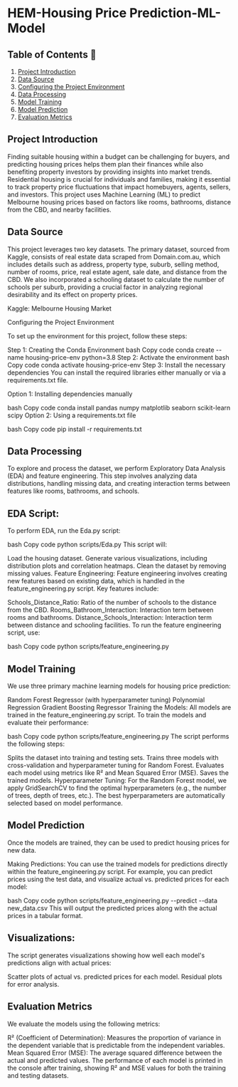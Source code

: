 # HEM-Housing Price Prediction-ML-Model

## Table of Contents :house_with_garden:

01. [Project Introduction](#intro)
02. [Data Source](#source)
03. [Configuring the Project Environment](#env)
04. [Data Processing](#data-processing)
05. [Model Training](#model-training)
06. [Model Prediction](#model-prediction)
07. [Evaluation Metrics](#evaluation)


<a name="intro"></a>

## Project Introduction

Finding suitable housing within a budget can be challenging for buyers, and predicting housing prices helps them plan their finances while also benefiting property investors by providing insights into market trends. Residential housing is crucial for individuals and families, making it essential to track property price fluctuations that impact homebuyers, agents, sellers, and investors. This project uses Machine Learning (ML) to predict Melbourne housing prices based on factors like rooms, bathrooms, distance from the CBD, and nearby facilities.

<a name="source"></a>

## Data Source

This project leverages two key datasets. The primary dataset, sourced from Kaggle, consists of real estate data scraped from Domain.com.au, which includes details such as address, property type, suburb, selling method, number of rooms, price, real estate agent, sale date, and distance from the CBD. We also incorporated a schooling dataset to calculate the number of schools per suburb, providing a crucial factor in analyzing regional desirability and its effect on property prices.

Kaggle: Melbourne Housing Market
<a name="env"></a>

Configuring the Project Environment

To set up the environment for this project, follow these steps:

Step 1: Creating the Conda Environment
bash
Copy code
conda create --name housing-price-env python=3.8
Step 2: Activate the environment
bash
Copy code
conda activate housing-price-env
Step 3: Install the necessary dependencies
You can install the required libraries either manually or via a requirements.txt file.

Option 1: Installing dependencies manually

bash
Copy code
conda install pandas numpy matplotlib seaborn scikit-learn scipy
Option 2: Using a requirements.txt file

bash
Copy code
pip install -r requirements.txt
<a name="data-processing"></a>

## Data Processing

To explore and process the dataset, we perform Exploratory Data Analysis (EDA) and feature engineering. This step involves analyzing data distributions, handling missing data, and creating interaction terms between features like rooms, bathrooms, and schools.

## EDA Script:
To perform EDA, run the Eda.py script:

bash
Copy code
python scripts/Eda.py
This script will:

Load the housing dataset.
Generate various visualizations, including distribution plots and correlation heatmaps.
Clean the dataset by removing missing values.
Feature Engineering:
Feature engineering involves creating new features based on existing data, which is handled in the feature_engineering.py script. Key features include:

Schools_Distance_Ratio: Ratio of the number of schools to the distance from the CBD.
Rooms_Bathroom_Interaction: Interaction term between rooms and bathrooms.
Distance_Schools_Interaction: Interaction term between distance and schooling facilities.
To run the feature engineering script, use:

bash
Copy code
python scripts/feature_engineering.py
<a name="model-training"></a>

## Model Training

We use three primary machine learning models for housing price prediction:

Random Forest Regressor (with hyperparameter tuning)
Polynomial Regression
Gradient Boosting Regressor
Training the Models:
All models are trained in the feature_engineering.py script. To train the models and evaluate their performance:

bash
Copy code
python scripts/feature_engineering.py
The script performs the following steps:

Splits the dataset into training and testing sets.
Trains three models with cross-validation and hyperparameter tuning for Random Forest.
Evaluates each model using metrics like R² and Mean Squared Error (MSE).
Saves the trained models.
Hyperparameter Tuning:
For the Random Forest model, we apply GridSearchCV to find the optimal hyperparameters (e.g., the number of trees, depth of trees, etc.). The best hyperparameters are automatically selected based on model performance.

<a name="model-prediction"></a>

## Model Prediction

Once the models are trained, they can be used to predict housing prices for new data.

Making Predictions:
You can use the trained models for predictions directly within the feature_engineering.py script. For example, you can predict prices using the test data, and visualize actual vs. predicted prices for each model:

bash
Copy code
python scripts/feature_engineering.py --predict --data new_data.csv
This will output the predicted prices along with the actual prices in a tabular format.

## Visualizations:
The script generates visualizations showing how well each model's predictions align with actual prices:

Scatter plots of actual vs. predicted prices for each model.
Residual plots for error analysis.
<a name="evaluation"></a>

## Evaluation Metrics

We evaluate the models using the following metrics:

R² (Coefficient of Determination): Measures the proportion of variance in the dependent variable that is predictable from the independent variables.
Mean Squared Error (MSE): The average squared difference between the actual and predicted values.
The performance of each model is printed in the console after training, showing R² and MSE values for both the training and testing datasets.
